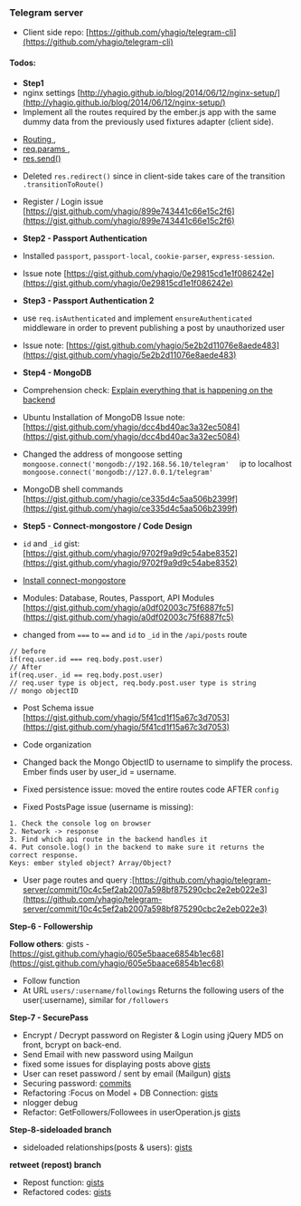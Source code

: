 ### Telegram server

* Client side repo: [https://github.com/yhagio/telegram-cli](https://github.com/yhagio/telegram-cli)

#### Todos:
* **Step1**
* nginx settings [http://yhagio.github.io/blog/2014/06/12/nginx-setup/](http://yhagio.github.io/blog/2014/06/12/nginx-setup/)
* Implement all the routes required by the ember.js app with the same dummy data from the previously used fixtures adapter (client side). 
- [Routing ](http://expressjs.com/4x/api.html#app.VERB), 
- [req.params ](http://expressjs.com/4x/api.html#req.params), 
- [res.send()](http://expressjs.com/4x/api.html#res.send)

* Deleted `res.redirect()` since in client-side takes care of the transition `.transitionToRoute()`

* Register / Login issue [https://gist.github.com/yhagio/899e743441c66e15c2f6](https://gist.github.com/yhagio/899e743441c66e15c2f6)

* **Step2 - Passport Authentication**
* Installed `passport`, `passport-local`, `cookie-parser`, `express-session`.
* Issue note [https://gist.github.com/yhagio/0e29815cd1e1f086242e](https://gist.github.com/yhagio/0e29815cd1e1f086242e)

* **Step3 - Passport Authentication 2**
* use `req.isAuthenticated` and implement `ensureAuthenticated` middleware in order to prevent publishing a post by unauthorized user
* Issue note: [https://gist.github.com/yhagio/5e2b2d11076e8aede483](https://gist.github.com/yhagio/5e2b2d11076e8aede483)

* **Step4 - MongoDB**
* Comprehension check: [Explain everything that is happening on the backend](https://gist.github.com/yhagio/7394b91dfe236ef48814)
* Ubuntu Installation of MongoDB Issue note: [https://gist.github.com/yhagio/dcc4bd40ac3a32ec5084](https://gist.github.com/yhagio/dcc4bd40ac3a32ec5084)
* Changed the address of mongoose setting `mongoose.connect('mongodb://192.168.56.10/telegram'	` ip to localhost `mongoose.connect('mongodb://127.0.0.1/telegram'	`
* MongoDB shell commands [https://gist.github.com/yhagio/ce335d4c5aa506b2399f](https://gist.github.com/yhagio/ce335d4c5aa506b2399f)

* **Step5 - Connect-mongostore / Code Design**
* `id` and `_id` gist: [https://gist.github.com/yhagio/9702f9a9d9c54abe8352](https://gist.github.com/yhagio/9702f9a9d9c54abe8352)
* [Install connect-mongostore](https://github.com/diversario/connect-mongostore)
* Modules: Database, Routes, Passport, API Modules [https://gist.github.com/yhagio/a0df02003c75f6887fc5](https://gist.github.com/yhagio/a0df02003c75f6887fc5)
* changed from `===` to `==` and `id` to `_id` in the `/api/posts` route
```
// before
if(req.user.id === req.body.post.user)
// After
if(req.user._id == req.body.post.user)
// req.user type is object, req.body.post.user type is string
// mongo objectID
```
* Post Schema issue [https://gist.github.com/yhagio/5f41cd1f15a67c3d7053](https://gist.github.com/yhagio/5f41cd1f15a67c3d7053)
* Code organization
* Changed back the Mongo ObjectID to username to simplify the process. Ember finds user by user_id = username.
* Fixed persistence issue: moved the entire routes code AFTER `config`

* Fixed PostsPage issue (username is missing):
```
1. Check the console log on browser
2. Network -> response
3. Find which api route in the backend handles it
4. Put console.log() in the backend to make sure it returns the correct response.
Keys: ember styled object? Array/Object?
```

* User page routes and query :[https://github.com/yhagio/telegram-server/commit/10c4c5ef2ab2007a598bf875290cbc2e2eb022e3](https://github.com/yhagio/telegram-server/commit/10c4c5ef2ab2007a598bf875290cbc2e2eb022e3)

**Step-6 - Followership**

**Follow others**: gists - [https://gist.github.com/yhagio/605e5baace6854b1ec68](https://gist.github.com/yhagio/605e5baace6854b1ec68)
* Follow function
* At URL `users/:username/followings` Returns the following users of the user(:username), similar for `/followers`

**Step-7 - SecurePass**
* Encrypt / Decrypt password on Register & Login using jQuery MD5 on front, bcrypt on back-end.
* Send Email with new password using Mailgun
* fixed some issues for displaying posts above [gists](https://gist.github.com/yhagio/9224cccb652a9a106096)
* User can reset password / sent by email (Mailgun) [gists](https://gist.github.com/yhagio/9c6ac9f185bea1dca5b8)
* Securing password: [commits](https://gist.github.com/yhagio/4eb3ee7309231cdd4017)
* Refactoring :Focus on Model + DB Connection: [gists](https://gist.github.com/yhagio/c462b21adf3ad0386f68)
* nlogger debug
* Refactor: GetFollowers/Followees in userOperation.js [gists](https://gist.github.com/yhagio/2f89fbd54c0979e41f1f)

**Step-8-sideloaded branch**
* sideloaded relationships(posts & users): [gists](https://gist.github.com/yhagio/6dd3bbc910720f84cc34)

**retweet (repost) branch**
* Repost function: [gists]()
* Refactored codes: [gists]()